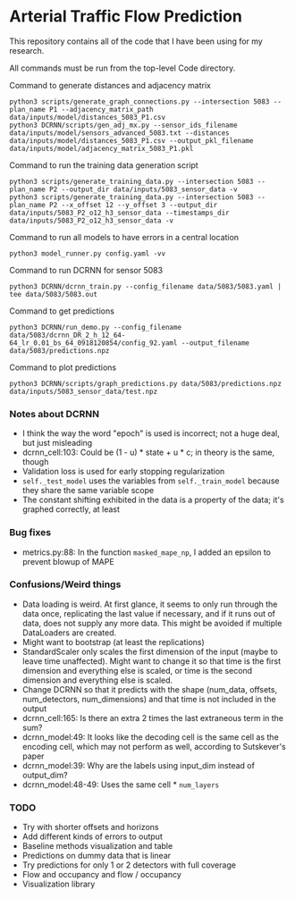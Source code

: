 # Arterial Traffic Flow Prediction

This repository contains all of the code that I have been using for my research.

All commands must be run from the top-level Code directory.

Command to generate distances and adjacency matrix

    python3 scripts/generate_graph_connections.py --intersection 5083 --plan_name P1 --adjacency_matrix_path data/inputs/model/distances_5083_P1.csv
    python3 DCRNN/scripts/gen_adj_mx.py --sensor_ids_filename data/inputs/model/sensors_advanced_5083.txt --distances data/inputs/model/distances_5083_P1.csv --output_pkl_filename data/inputs/model/adjacency_matrix_5083_P1.pkl

Command to run the training data generation script

    python3 scripts/generate_training_data.py --intersection 5083 --plan_name P2 --output_dir data/inputs/5083_sensor_data -v
    python3 scripts/generate_training_data.py --intersection 5083 --plan_name P2 --x_offset 12 --y_offset 3 --output_dir data/inputs/5083_P2_o12_h3_sensor_data --timestamps_dir data/inputs/5083_P2_o12_h3_sensor_data -v

Command to run all models to have errors in a central location

    python3 model_runner.py config.yaml -vv

Command to run DCRNN for sensor 5083

    python3 DCRNN/dcrnn_train.py --config_filename data/5083/5083.yaml | tee data/5083/5083.out

Command to get predictions

    python3 DCRNN/run_demo.py --config_filename data/5083/dcrnn_DR_2_h_12_64-64_lr_0.01_bs_64_0918120854/config_92.yaml --output_filename data/5083/predictions.npz

Command to plot predictions

    python3 DCRNN/scripts/graph_predictions.py data/5083/predictions.npz data/inputs/5083_sensor_data/test.npz

### Notes about DCRNN

- I think the way the word "epoch" is used is incorrect; not a huge deal, but just misleading
- dcrnn_cell:103: Could be (1 - u) * state + u * c; in theory is the same, though
- Validation loss is used for early stopping regularization
- `self._test_model` uses the variables from `self._train_model` because they share the same variable scope
- The constant shifting exhibited in the data is a property of the data; it's graphed correctly, at least

### Bug fixes

- metrics.py:88: In the function `masked_mape_np`, I added an epsilon to prevent blowup of MAPE

### Confusions/Weird things

- Data loading is weird. At first glance, it seems to only run through the data once, replicating the last value if necessary, and if it runs out of data, does not supply any more data. This might be avoided if multiple DataLoaders are created.
- Might want to bootstrap (at least the replications)
- StandardScaler only scales the first dimension of the input (maybe to leave time unaffected). Might want to change it so that time is the first dimension and everything else is scaled, or time is the second dimension and everything else is scaled.
- Change DCRNN so that it predicts with the shape (num_data, offsets, num_detectors, num_dimensions) and that time is not included in the output
- dcrnn_cell:165: Is there an extra 2 times the last extraneous term in the sum?
- dcrnn_model:49: It looks like the decoding cell is the same cell as the encoding cell, which may not perform as well, according to Sutskever's paper
- dcrnn_model:39: Why are the labels using input_dim instead of output_dim?
- dcrnn_model:48-49: Uses the same cell * `num_layers`

### TODO

- Try with shorter offsets and horizons
- Add different kinds of errors to output
- Baseline methods visualization and table
- Predictions on dummy data that is linear
- Try predictions for only 1 or 2 detectors with full coverage
- Flow and occupancy and flow / occupancy
- Visualization library
